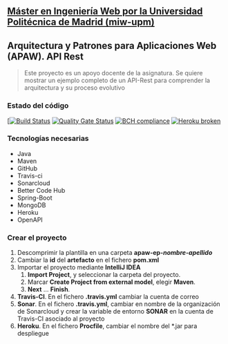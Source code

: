 ## [Máster en Ingeniería Web por la Universidad Politécnica de Madrid (miw-upm)](http://miw.etsisi.upm.es)
## Arquitectura y Patrones para Aplicaciones Web (APAW). API Rest
> Este proyecto es un apoyo docente de la asignatura. Se quiere mostrar un ejemplo completo de un API-Rest para comprender la arquitectura y su proceso evolutivo

### Estado del código
[[![Build Status](https://travis-ci.org/alu0100819847/apaw-ep-carlos-castro.svg?branch=develop)](https://travis-ci.org/alu0100819847/apaw-ep-carlos-castro)
[![Quality Gate Status](https://sonarcloud.io/api/project_badges/measure?project=es.upm.miw%3Aapaw-ep-carlos-castro&metric=alert_status)](https://sonarcloud.io/dashboard?id=es.upm.miw%3Aapaw-ep-carlos-castro)
[![BCH compliance](https://bettercodehub.com/edge/badge/alu0100819847/apaw-ep-carlos-castro?branch=develop)](https://bettercodehub.com/)
[![Heroku broken](https://apaw-ep-carlos-castro.herokuapp.com/system/version-badge)](https://apaw-ep-carlos-castro.herokuapp.com/swagger-ui.html)

### Tecnologías necesarias
* Java
* Maven
* GitHub
* Travis-ci
* Sonarcloud
* Better Code Hub
* Spring-Boot
* MongoDB
* Heroku
* OpenAPI

### Crear el proyecto
1. Descomprimir la plantilla en una carpeta **apaw-ep-_nombre-apellido_**
1. Cambiar la **id** del **artefacto** en el fichero **pom.xml**
1. Importar el proyecto mediante **IntelliJ IDEA**
   1. **Import Project**, y seleccionar la carpeta del proyecto.
   1. Marcar **Create Project from external model**, elegir **Maven**.
   1. **Next** … **Finish**.
1. **Travis-CI**. En el fichero **.travis.yml** cambiar la cuenta de correo
1. **Sonar**. En el fichero **.travis.yml**, cambiar en nombre de la organización de Sonarcloud 
y crear la variable de entorno **SONAR** en la cuenta de Travis-CI asociado al proyecto
1. **Heroku**. En el fichero **Procfile**, cambiar el nombre del *.jar para despliegue

